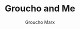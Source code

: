 ---
title: "Groucho and Me"
subtitle: ""
description: ""
layout: book
author: Groucho Marx
started: 2016-07-29
read: 2016-07-29
status: read
rating: 4
color: 
cover: 
pages: 376
progress: 0
link: 
---